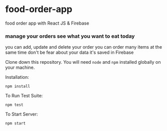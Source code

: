 # food-order-app
food order app with React JS &amp; Firebase

### manage your orders see what you want to eat today
you can add, update and delete your order
you can order many items at the same time
don't be fear about your data it's saved in Firebase

Clone down this repository. You will need `node` and `npm` installed globally on your machine.  

Installation:

`npm install`  

To Run Test Suite:  

`npm test`  

To Start Server:

`npm start` 
